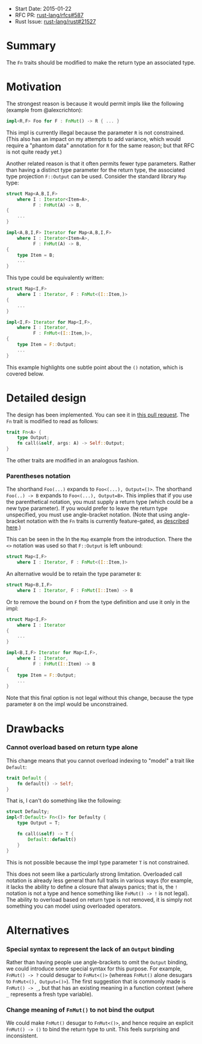 - Start Date: 2015-01-22
- RFC PR: [rust-lang/rfcs#587](https://github.com/rust-lang/rfcs/pull/587)
- Rust Issue: [rust-lang/rust#21527](https://github.com/rust-lang/rust/issues/21527)

# Summary

The `Fn` traits should be modified to make the return type an associated type.

# Motivation

The strongest reason is because it would permit impls like the following
(example from @alexcrichton):

```rust
impl<R,F> Foo for F : FnMut() -> R { ... }
```

This impl is currently illegal because the parameter `R` is not
constrained. (This also has an impact on my attempts to add variance,
which would require a "phantom data" annotation for `R` for the same
reason; but that RFC is not quite ready yet.)

Another related reason is that it often permits fewer type parameters.
Rather than having a distinct type parameter for the return type, the
associated type projection `F::Output` can be used. Consider the standard
library `Map` type:

```rust
struct Map<A,B,I,F>
    where I : Iterator<Item=A>,
          F : FnMut(A) -> B,
{
    ...
}

impl<A,B,I,F> Iterator for Map<A,B,I,F>
    where I : Iterator<Item=A>,
          F : FnMut(A) -> B,
{
    type Item = B;
    ...
}
```

This type could be equivalently written:

```rust
struct Map<I,F>
    where I : Iterator, F : FnMut<(I::Item,)>
{
    ...
}

impl<I,F> Iterator for Map<I,F>,
    where I : Iterator,
          F : FnMut<(I::Item,)>,
{
    type Item = F::Output;
    ...
}
```

This example highlights one subtle point about the `()` notation,
which is covered below.

# Detailed design

The design has been implemented. You can see it in [this pull
request]. The `Fn` trait is modified to read as follows:

```rust
trait Fn<A> {
    type Output;
    fn call(&self, args: A) -> Self::Output;
}
```

The other traits are modified in an analogous fashion.

[this pull request]: https://github.com/rust-lang/rust/pull/21019

### Parentheses notation

The shorthand `Foo(...)` expands to `Foo<(...), Output=()>`. The
shorthand `Foo(..) -> B` expands to `Foo<(...), Output=B>`. This
implies that if you use the parenthetical notation, you must supply a
return type (which could be a new type parameter). If you would prefer
to leave the return type unspecified, you must use angle-bracket
notation. (Note that using angle-bracket notation with the `Fn` traits
is currently feature-gated, as [described here][18875].)

[18875]: https://github.com/rust-lang/rust/issues/18875

This can be seen in the In the `Map` example from the
introduction. There the `<>` notation was used so that `F::Output` is
left unbound:

```rust
struct Map<I,F>
    where I : Iterator, F : FnMut<(I::Item,)>
```

An alternative would be to retain the type parameter `B`:

```rust
struct Map<B,I,F>
    where I : Iterator, F : FnMut(I::Item) -> B
```

Or to remove the bound on `F` from the type definition and use it only in the impl:

```rust
struct Map<I,F>
    where I : Iterator
{
    ...
}

impl<B,I,F> Iterator for Map<I,F>,
    where I : Iterator,
          F : FnMut(I::Item) -> B
{
    type Item = F::Output;
    ...
}
```

Note that this final option is not legal without this change, because
the type parameter `B` on the impl would be unconstrained.

# Drawbacks

### Cannot overload based on return type alone

This change means that you cannot overload indexing to "model" a trait
like `Default`:

```rust
trait Default {
    fn default() -> Self;
}
```

That is, I can't do something like the following:

```rust
struct Defaulty;
impl<T:Default> Fn<()> for Defaulty {
    type Output = T;

    fn call(&self) -> T {
        Default::default()
    }
}
```

This is not possible because the impl type parameter `T` is not constrained.

This does not seem like a particularly strong limitation. Overloaded
call notation is already less general than full traits in various ways
(for example, it lacks the ability to define a closure that always
panics; that is, the `!` notation is not a type and hence something
like `FnMut() -> !` is not legal). The ability to overload based on return type
is not removed, it is simply not something you can model using overloaded operators.

# Alternatives

### Special syntax to represent the lack of an `Output` binding

Rather than having people use angle-brackets to omit the `Output`
binding, we could introduce some special syntax for this purpose.  For
example, `FnMut() -> ?` could desugar to `FnMut<()>` (whereas
`FnMut()` alone desugars to `FnMut<(), Output=()>`). The first
suggestion that is commonly made is `FnMut() -> _`, but that has an
existing meaning in a function context (where `_` represents a fresh
type variable).

### Change meaning of `FnMut()` to not bind the output

We could make `FnMut()` desugar to `FnMut<()>`, and hence require an
explicit `FnMut() -> ()` to bind the return type to unit.  This feels
surprising and inconsistent.


